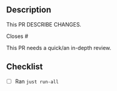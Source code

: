 ## Description

This PR DESCRIBE CHANGES.

Closes #

<!-- Select quick/in-depth as necessary -->
This PR needs a quick/an in-depth review.

## Checklist

- [ ] Ran `just run-all`
